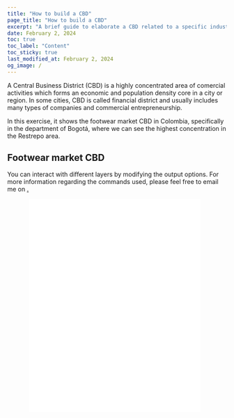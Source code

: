 ```yaml
---
title: "How to build a CBD"
page_title: "How to build a CBD"
excerpt: "A brief guide to elaborate a CBD related to a specific industry"
date: February 2, 2024
toc: true
toc_label: "Content"
toc_sticky: true
last_modified_at: February 2, 2024
og_image: /
---
```



A Central Business District (CBD) is a highly concentrated area of comercial activities which forms an economic and population density core in a city or region. In some cities, CBD is called financial district and usually includes many types of companies and commercial entrepreneurship. 

In this exercise, it shows the footwear market CBD in Colombia, specifically in the department of Bogotá, where we can see the highest concentration in the Restrepo area.

## Footwear market CBD

You can interact with different layers by modifying the output options. For more information regarding the commands used, please feel free to email me on <a href="p.valcarcel@uniandes.edu.co">.

<div style="margin: auto; width: 80%; overflow: hidden;">
    <!-- Código HTML de tu gráfico -->
    <iframe src="\assets\Shapes\CBD_Map.html" width="100%" height="500" frameborder="0" style="border: none; margin-left: -10px; margin-top: -10px;"></iframe>
</div>



